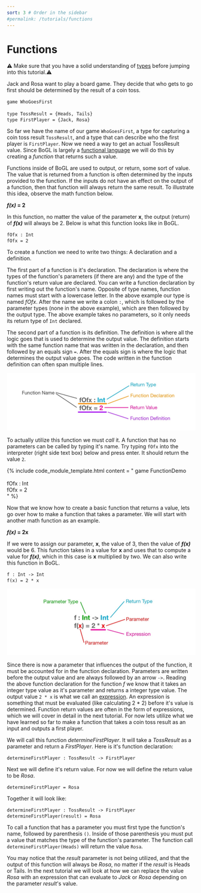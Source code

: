 ```yaml
---
sort: 3 # Order in the sidebar
#permalink: /tutorials/functions
---
```

 
# Functions

:warning: Make sure that you have a solid understanding of [types](./types) before jumping into this tutorial.:warning:

Jack and Rosa want to play a board game. They decide that who gets to go first should be determined by the result of a coin toss.

```
game WhoGoesFirst

type TossResult = {Heads, Tails}
type FirstPlayer = {Jack, Rosa}
```

So far we have the name of our game `WhoGoesFirst`, a type for capturing a coin toss result `TossResult`, and a type that can describe who the first player is `FirstPlayer`. Now we need a way to get an actual TossResult value. Since BoGL is largely a [functional language](https://en.wikipedia.org/wiki/Functional_programming) we will do this by creating a _function_ that returns such a value. 

Functions inside of BoGL are used to output, or return, some sort of value. The value that is returned from a function is often determined by the inputs provided to the function. 
If the inputs do not have an effect on the output of a function, then that function will always return the same result. To illustrate this idea, observe the math function below.

**_f(x)_ = 2**

In this function, no matter the value of the parameter **x**, the output (return) of **_f(x)_** will always be 2. Below is what this function looks like in BoGL.
```
fOfx : Int
fOfx = 2
```
To create a function we need to write two things: A declaration and a definition.

The first part of a function is it's declaration. The declaration is where the types of the function's parameters (if there are any) and the type of the function's return value are declared. You can write a function declaration by first writing out the function's name. Opposite of type names, function names must start with a lowercase letter. In the above example our type is named _fOfx_. After the name we write a colon `:`, which is followed by the parameter types (none in the above example), which are then followed by the output type. The above example takes no parameters, so it only needs its return type of `Int` declared.

The second part of a function is its definition. The definition is where all the logic goes that is used to determine the output value. The definition starts with the same function name that was written in the declaration, and then followed by an equals sign `=`. After the equals sign is where the logic that determines the output value goes. The code written in the function definition can often span multiple lines.

![Anatomy of a parameterless function](../imgs/functions-no-parameter-function-anatomy.jpg)

To actually utilize this function we must _call_ it. A function that has no parameters can be called by typing it's name. Try typing `fOfx` into the interpreter (right side text box) below and press enter. It should return the value `2`.

{% include code_module_template.html 
content = "
game FunctionDemo <br/>
<br/>
fOfx : Int<br/>
fOfx = 2<br/>
"
%}

Now that we know how to create a basic function that returns a value, lets go over how to make a function that takes a parameter. We will start with another math function as an example.

**_f(x)_ = 2x**

If we were to assign our parameter, **x**, the value of 3, then the value of **_f(x)_** would be 6. This function takes in a value for **x** and uses that to compute a value for **_f(x)_**, which in this case is **x** multiplied by two. We can also write this function in BoGL.
```
f : Int -> Int
f(x) = 2 * x
```

![function with parameter anatomy](../imgs/functions-function-with-parameter-anatomy.jpg)

Since there is now a parameter that influences the output of the function, it must be accounted for in the function declaration. Parameters are written before the output value and are always followed by an arrow `->`. Reading the above function declaration for the function _f_ we know that it takes an integer type value as it's parameter and returns a integer type value.
The output value `2 * x` is what we call an [expression](https://en.wikipedia.org/wiki/Expression_%28computer_science%29). An expression is something that must be evaluated (like calculating 2 * 2) before it's value is determined. Function return values are often in the form of expressions, which we will cover in detail in the next tutorial. For now lets utilize what we have learned so far to make a function that takes a coin toss result as an input and outputs a first player.

We will call this function _determineFirstPlayer_. It will take a _TossResult_ as a parameter and return a _FirstPlayer_. Here is it's function declaration:
```
determineFirstPlayer : TossResult -> FirstPlayer
```

Next we will define it's return value. For now we will define the return value to be _Rosa_.
```
determineFirstPlayer = Rosa
```

Together it will look like:
```
determineFirstPlayer : TossResult -> FirstPlayer
determineFirstPlayer(result) = Rosa
```

To call a function that has a parameter you must first type the function's name, followed by parenthesis `()`. Inside of those parenthesis you must put a value that matches the type of the function's parameter. The function call `determineFirstPlayer(Heads)` will return the value `Rosa`.

You may notice that the _result_ parameter is not being utilized, and that the output of this function will always be _Rosa_, no matter if the _result_ is Heads or Tails. In the next tutorial we will look at how we can replace the value _Rosa_ with an expression that can evaluate to _Jack_ or _Rosa_ depending on the parameter _result_'s value. 
